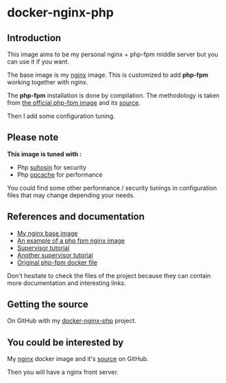 # docker-nginx-php

## Introduction

This image aims to be my personal nginx + php-fpm middle server but you can use it if you want.

The base image is my [nginx](https://hub.docker.com/r/amontaigu/nginx/) image. This is customized to add **php-fpm** working together with nginx.

The **php-fpm** installation is done by compilation. The methodology is taken from [the official php-fpm image](https://hub.docker.com/_/php/) and its [source](https://github.com/docker-library/php/blob/c05f8260ab4b9371923c409d099f37c9eef863a7/5.6/fpm/Dockerfile).

Then I add some configuration tuning.

## Please note

**This image is tuned with :**

* Php [suhosin](https://suhosin.org/stories/index.html) for security
* Php [opcache](http://php.net/manual/fr/book.opcache.php) for performance

You could find some other performance / security tunings in configuration files that may change depending your needs.

## References and documentation

* [My nginx base image](https://github.com/AlbanMontaigu/docker-nginx/blob/master/Dockerfile)
* [An example of a php fpm nginx image](https://github.com/ngineered/nginx-php-fpm)
* [Supervisor tutorial](https://www.digitalocean.com/community/tutorials/how-to-install-and-manage-supervisor-on-ubuntu-and-debian-vps)
* [Another supervisor tutorial](https://docs.docker.com/articles/using_supervisord/)
* [Original php-fpm docker file](https://github.com/docker-library/php/blob/c05f8260ab4b9371923c409d099f37c9eef863a7/5.6/fpm/Dockerfile)

Don't hesitate to check the files of the project because they can contain more documentation and interesting links.

## Getting the source

On GitHub with my [docker-nginx-php](https://github.com/AlbanMontaigu/docker-nginx-php) project.

## You could be interested by

My [nginx](https://hub.docker.com/r/amontaigu/nginx/) docker image and it's [source](https://github.com/AlbanMontaigu/docker-nginx) on GitHub.

Then you will have a nginx front server.

